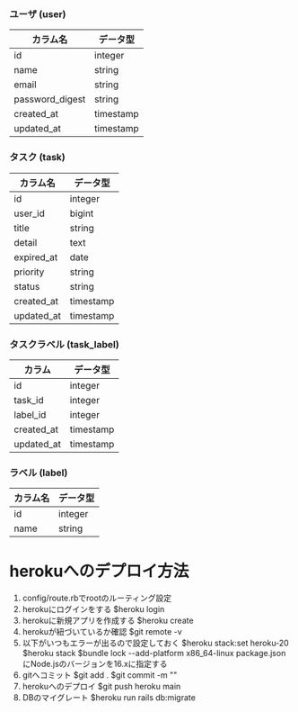 ###  ユーザ (user)

| カラム名        | データ型    |
| --------------- | ----------- |
| id              | integer     |
| name            | string      |
| email           | string      |
| password_digest | string      |
| created_at      | timestamp   |
| updated_at      | timestamp   |

### タスク (task)

| カラム名 | データ型 |
| -------- | -------- |
| id       | integer  |
| user_id  | bigint   |
| title    | string   |
| detail   | text     |
| expired_at | date     |
| priority | string   |
| status   | string   |
|created_at| timestamp|
|updated_at| timestamp|

### タスクラベル (task_label)

| カラム   | データ型  |
| ---------- | --------- |
| id         | integer   |
| task_id    | integer   |
| label_id   | integer   |
| created_at | timestamp |
| updated_at | timestamp |

### ラベル (label)

| カラム名 | データ型 |
| -------- | -------- |
| id       | integer  |
| name     | string   |

# herokuへのデプロイ方法
1. config/route.rbでrootのルーティング設定
2. herokuにログインをする
   $heroku login
3. herokuに新規アプリを作成する
   $heroku create
4. herokuが紐づいているか確認
   $git remote -v
5. 以下がいつもエラーが出るので設定しておく
   $heroku stack:set heroku-20
   $heroku stack
   $bundle lock --add-platform x86_64-linux
   package.jsonにNode.jsのバージョンを16.xに指定する
6. gitへコミット
   $git add .
   $git commit -m ""
7. herokuへのデプロイ
   $git push heroku main
8. DBのマイグレート
   $heroku run rails db:migrate